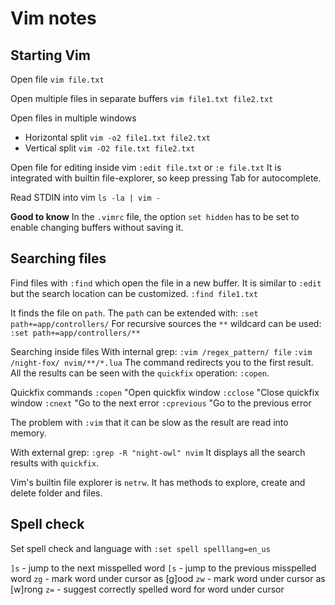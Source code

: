 # Vim notes

## Starting Vim

Open file
`vim file.txt`

Open multiple files in separate buffers
`vim file1.txt file2.txt`

Open files in multiple windows

- Horizontal split
  `vim -o2 file1.txt file2.txt`
- Vertical split
  `vim -O2 file.txt file2.txt`

Open file for editing inside vim
`:edit file.txt`
or
`:e file.txt`
It is integrated with builtin file-explorer, so keep pressing Tab for autocomplete.

Read STDIN into vim
`ls -la | vim -`

**Good to know**
In the `.vimrc` file, the option `set hidden` has to be set to enable changing buffers without saving it.

## Searching files

Find files with `:find` which open the file in a new buffer. It is similar to `:edit` but the search location can be customized.
`:find file1.txt`

It finds the file on `path`. The `path` can be extended with:
`:set path+=app/controllers/`
For recursive sources the `**` wildcard can be used:
`:set path+=app/controllers/**`

Searching inside files
With internal grep:
`:vim /regex_pattern/ file`
`:vim /night-fox/ nvim/**/*.lua`
The command redirects you to the first result. All the results can be seen with the `quickfix` operation: `:copen`.

Quickfix commands
`:copen` "Open quickfix window
`:cclose` "Close quickfix window
`:cnext` "Go to the next error
`:cprevious` "Go to the previous error

The problem with `:vim` that it can be slow as the result are read into memory.

With external grep:
`:grep -R "night-owl" nvim`
It displays all the search results with `quickfix`.

Vim's builtin file explorer is `netrw`. It has methods to explore, create and delete folder and files.

## Spell check

Set spell check and language with `:set spell spelllang=en_us`

`]s` - jump to the next misspelled word
`[s` - jump to the previous misspelled word
`zg` - mark word under cursor as [g]ood
`zw` - mark word under cursor as [w]rong
`z=` - suggest correctly spelled word for word under cursor

